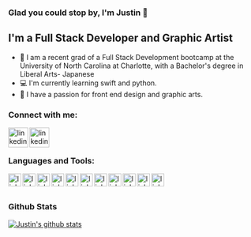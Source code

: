 ### Glad you could stop by, I'm Justin 👋


## I'm a Full Stack Developer and Graphic Artist

- :school: I am a recent grad of a Full Stack Development bootcamp at the University of North Carolina at Charlotte, with a Bachelor's degree in Liberal Arts- Japanese
- :computer: I'm currently learning swift and python. 
- :art: I have a passion for front end design and graphic arts. 


### Connect with me:

[<img align="left" width= "40" alt="linkedin" src="https://cdn4.iconfinder.com/data/icons/web-ui-color/128/Folder-256.png"
/>][portfolio] 
[<img align="left" width= "40" alt="linkedin" src="https://cdn2.iconfinder.com/data/icons/social-media-2285/512/1_Linkedin_unofficial_colored_svg-256.png"
/>][linkedin]

<br />
<br />

### Languages and Tools:

<img  align="left" alt="linkedin"  width= "26" src="https://cdn3.iconfinder.com/data/icons/social-media-2169/24/social_media_social_media_logo_git-256.png"/>
<img  align="left" alt="linkedin" width= "26" src="https://cdn4.iconfinder.com/data/icons/logos-3/600/React.js_logo-256.png"/>
<img  align="left" alt="linkedin" width= "26" src="https://cdn4.iconfinder.com/data/icons/logos-3/181/MySQL-256.png"/>
<img  align="left" alt="linkedin" width= "26" src="https://cdn4.iconfinder.com/data/icons/logos-3/512/mongodb-2-256.png"/>
<img  align="left" alt="linkedin" width= "26" src="https://cdn0.iconfinder.com/data/icons/long-shadow-web-icons/512/jquery-256.png"/>
<img  align="left" alt="linkedin" width= "26" src="https://cdn0.iconfinder.com/data/icons/long-shadow-web-icons/512/html-256.png"/>
<img  align="left" alt="linkedin" width= "26" src="https://cdn4.iconfinder.com/data/icons/google-i-o-2016/512/google_firebase-2-256.png"/>
<img  align="left" alt="linkedin" width= "26" src="https://cdn0.iconfinder.com/data/icons/long-shadow-web-icons/512/css-256.png"/>
<img  align="left" alt="linkedin" width= "26" src="https://cdn2.iconfinder.com/data/icons/designer-skills/128/code-programming-javascript-software-develop-command-language-256.png"/>
<img  align="left" alt="linkedin" width= "26" src="https://cdn4.iconfinder.com/data/icons/vector-brand-logos/40/Bootstrap-256.png"/>
<img  align="left" alt="linkedin" width= "26" src="https://cdn3.iconfinder.com/data/icons/logos-3/250/angular-256.png"/>

<br />
<br />

### Github Stats

 [![Justin's github stats](https://github-readme-stats.vercel.app/api?username=koolachoo)](https://github.com/anuraghazra/github-readme-stats)



<br />

[portfolio]: https://nifty-shockley-14c1df.netlify.app/
[linkedin]: https://www.linkedin.com/in/justintaylor211/
